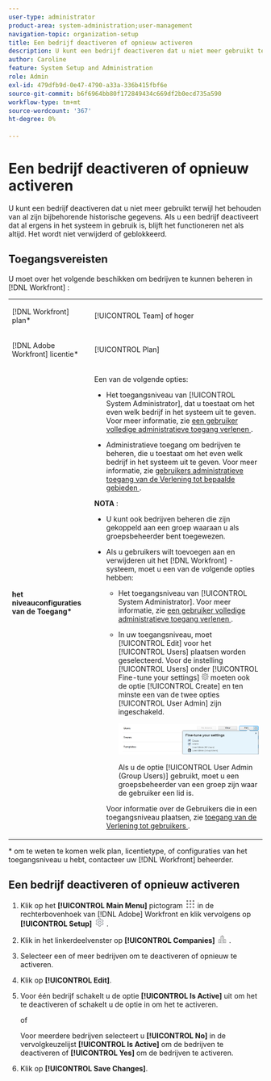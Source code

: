 ```yaml
---
user-type: administrator
product-area: system-administration;user-management
navigation-topic: organization-setup
title: Een bedrijf deactiveren of opnieuw activeren
description: U kunt een bedrijf deactiveren dat u niet meer gebruikt terwijl het behouden van al zijn bijbehorende historische gegevens. Als u een bedrijf deactiveert dat al ergens in het systeem in gebruik is, blijft het functioneren net als altijd. Het wordt niet verwijderd of geblokkeerd.
author: Caroline
feature: System Setup and Administration
role: Admin
exl-id: 479dfb9d-0e47-4790-a33a-336b415fbf6e
source-git-commit: b6f6964bb80f172849434c669df2b0ecd735a590
workflow-type: tm+mt
source-wordcount: '367'
ht-degree: 0%

---
```


# Een bedrijf deactiveren of opnieuw activeren

U kunt een bedrijf deactiveren dat u niet meer gebruikt terwijl het behouden van al zijn bijbehorende historische gegevens. Als u een bedrijf deactiveert dat al ergens in het systeem in gebruik is, blijft het functioneren net als altijd. Het wordt niet verwijderd of geblokkeerd.

## Toegangsvereisten

U moet over het volgende beschikken om bedrijven te kunnen beheren in [!DNL Workfront] :

<table style="table-layout:auto"> 
 <col data-mc-conditions=""> 
 <col data-mc-conditions=""> 
 <tbody> 
  <tr> 
   <td role="rowheader"> <p>[!DNL Workfront] plan*</p> </td> 
   <td>[!UICONTROL Team] of hoger</td> 
  </tr> 
  <tr> 
   <td role="rowheader"> <p>[!DNL Adobe Workfront] licentie*</p> </td> 
   <td>[!UICONTROL Plan]</td> 
  </tr> 
  <tr data-mc-conditions=""> 
   <td role="rowheader"><strong> het niveauconfiguraties van de Toegang* </strong> </td> 
   <td> <p>Een van de volgende opties:</p> 
    <ul> 
     <li> <p>Het toegangsniveau van [!UICONTROL System Administrator], dat u toestaat om het even welk bedrijf in het systeem uit te geven. Voor meer informatie, zie <a href="../../../administration-and-setup/add-users/configure-and-grant-access/grant-a-user-full-administrative-access.md" class="MCXref xref"> een gebruiker volledige administratieve toegang verlenen </a>. </p> </li> 
     <li> <p>Administratieve toegang om bedrijven te beheren, die u toestaat om het even welk bedrijf in het systeem uit te geven. Voor meer informatie, zie <a href="../../../administration-and-setup/add-users/configure-and-grant-access/grant-users-admin-access-certain-areas.md" class="MCXref xref"> gebruikers administratieve toegang van de Verlening tot bepaalde gebieden </a>.</p> </li> 
    </ul> <p><b> NOTA </b>:  
     <ul> 
      <li> <p>U kunt ook bedrijven beheren die zijn gekoppeld aan een groep waaraan u als groepsbeheerder bent toegewezen.</p> </li> 
      <li> <p>Als u gebruikers wilt toevoegen aan en verwijderen uit het [!DNL Workfront] -systeem, moet u een van de volgende opties hebben:</p> 
       <ul> 
        <li> <p>Het toegangsniveau van [!UICONTROL System Administrator]. Voor meer informatie, zie <a href="../../../administration-and-setup/add-users/configure-and-grant-access/grant-a-user-full-administrative-access.md" class="MCXref xref"> een gebruiker volledige administratieve toegang verlenen </a>. </p> </li> 
        <li> <p>In uw toegangsniveau, moet [!UICONTROL Edit] voor het [!UICONTROL Users] plaatsen worden geselecteerd. Voor de instelling [!UICONTROL Users] onder [!UICONTROL Fine-tune your settings] <img src="assets/gear-icon-in-access-levels.png"> moeten ook de optie [!UICONTROL Create] en ten minste een van de twee opties [!UICONTROL User Admin] zijn ingeschakeld. </p> <p> <img src="assets/access-req-users.png" style="width: 350;height: 101;"> </p> <p>Als u de optie [!UICONTROL User Admin (Group Users)] gebruikt, moet u een groepsbeheerder van een groep zijn waar de gebruiker een lid is.</p> </li> 
       </ul> <p>Voor informatie over de Gebruikers die in een toegangsniveau plaatsen, zie <a href="../../../administration-and-setup/add-users/configure-and-grant-access/grant-access-other-users.md" class="MCXref xref"> toegang van de Verlening tot gebruikers </a>.</p> </li> 
     </ul> </p> </td> 
  </tr> 
 </tbody> 
</table>

&#42; om te weten te komen welk plan, licentietype, of configuraties van het toegangsniveau u hebt, contacteer uw [!DNL Workfront] beheerder.

## Een bedrijf deactiveren of opnieuw activeren

1. Klik op het **[!UICONTROL Main Menu]** pictogram ![](assets/main-menu-icon.png) in de rechterbovenhoek van [!DNL Adobe] Workfront en klik vervolgens op **[!UICONTROL Setup]** ![](assets/gear-icon-settings.png) .

1. Klik in het linkerdeelvenster op **[!UICONTROL Companies]** ![](assets/companies-icon-left-panel.png) .

1. Selecteer een of meer bedrijven om te deactiveren of opnieuw te activeren.
1. Klik op **[!UICONTROL Edit]**.
1. Voor één bedrijf schakelt u de optie **[!UICONTROL Is Active]** uit om het te deactiveren of schakelt u de optie in om het te activeren.

   of

   Voor meerdere bedrijven selecteert u **[!UICONTROL No]** in de vervolgkeuzelijst **[!UICONTROL Is Active]** om de bedrijven te deactiveren of **[!UICONTROL Yes]** om de bedrijven te activeren.

1. Klik op **[!UICONTROL Save Changes]**.
